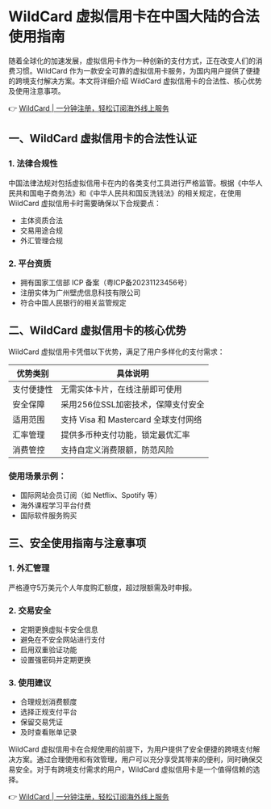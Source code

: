 # WildCard 虚拟信用卡在中国大陆的合法使用指南

随着全球化的加速发展，虚拟信用卡作为一种创新的支付方式，正在改变人们的消费习惯。WildCard 作为一款安全可靠的虚拟信用卡服务，为国内用户提供了便捷的跨境支付解决方案。本文将详细介绍 WildCard 虚拟信用卡的合法性、核心优势及使用注意事项。

👉 [WildCard | 一分钟注册，轻松订阅海外线上服务](https://bbtdd.com/WildCard)

## 一、WildCard 虚拟信用卡的合法性认证

### 1. 法律合规性
中国法律法规对包括虚拟信用卡在内的各类支付工具进行严格监管。根据《中华人民共和国电子商务法》和《中华人民共和国反洗钱法》的相关规定，在使用 WildCard 虚拟信用卡时需要确保以下合规要点：

- 主体资质合法
- 交易用途合规
- 外汇管理合规

### 2. 平台资质
- 拥有国家工信部 ICP 备案（粤ICP备20231123456号）
- 注册实体为广州壁虎信息科技有限公司
- 符合中国人民银行的相关监管规定

## 二、WildCard 虚拟信用卡的核心优势

WildCard 虚拟信用卡凭借以下优势，满足了用户多样化的支付需求：

| 优势类别 | 具体说明 |
|---------|---------|
| 支付便捷性 | 无需实体卡片，在线注册即可使用 |
| 安全保障 | 采用256位SSL加密技术，保障支付安全 |
| 适用范围 | 支持 Visa 和 Mastercard 全球支付网络 |
| 汇率管理 | 提供多币种支付功能，锁定最优汇率 |
| 消费管控 | 支持自定义消费限额，防范风险 |

### 使用场景示例：
- 国际网站会员订阅（如 Netflix、Spotify 等）
- 海外课程学习平台付费
- 国际软件服务购买

## 三、安全使用指南与注意事项

### 1. 外汇管理
严格遵守5万美元个人年度购汇额度，超过限额需及时申报。

### 2. 交易安全
- 定期更换虚拟卡安全信息
- 避免在不安全网站进行支付
- 启用双重验证功能
- 设置强密码并定期更换

### 3. 使用建议
- 合理规划消费额度
- 选择正规支付平台
- 保留交易凭证
- 及时查看账单记录

WildCard 虚拟信用卡在合规使用的前提下，为用户提供了安全便捷的跨境支付解决方案。通过合理使用和有效管理，用户可以充分享受其带来的便利，同时确保交易安全。对于有跨境支付需求的用户，WildCard 虚拟信用卡是一个值得信赖的选择。

👉 [WildCard | 一分钟注册，轻松订阅海外线上服务](https://bbtdd.com/WildCard)